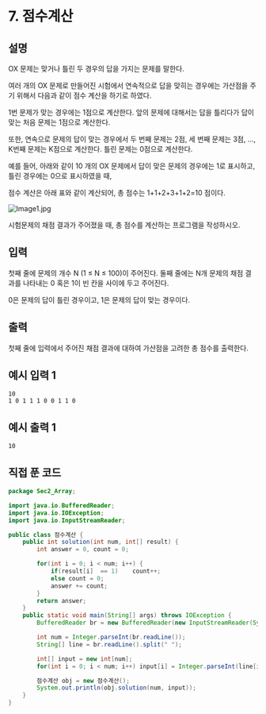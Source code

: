 # 7. 점수계산



## 설명

OX 문제는 맞거나 틀린 두 경우의 답을 가지는 문제를 말한다.

여러 개의 OX 문제로 만들어진 시험에서 연속적으로 답을 맞히는 경우에는 가산점을 주기 위해서 다음과 같이 점수 계산을 하기로 하였다.

1번 문제가 맞는 경우에는 1점으로 계산한다. 앞의 문제에 대해서는 답을 틀리다가 답이 맞는 처음 문제는 1점으로 계산한다.

또한, 연속으로 문제의 답이 맞는 경우에서 두 번째 문제는 2점, 세 번째 문제는 3점, ..., K번째 문제는 K점으로 계산한다. 틀린 문제는 0점으로 계산한다.

예를 들어, 아래와 같이 10 개의 OX 문제에서 답이 맞은 문제의 경우에는 1로 표시하고, 틀린 경우에는 0으로 표시하였을 때,

점수 계산은 아래 표와 같이 계산되어, 총 점수는 1+1+2+3+1+2=10 점이다.

![Image1.jpg](https://cote.inflearn.com/public/upload/6080c8e8dc.jpg)

시험문제의 채점 결과가 주어졌을 때, 총 점수를 계산하는 프로그램을 작성하시오.



## 입력

첫째 줄에 문제의 개수 N (1 ≤ N ≤ 100)이 주어진다. 둘째 줄에는 N개 문제의 채점 결과를 나타내는 0 혹은 1이 빈 칸을 사이에 두고 주어진다.

0은 문제의 답이 틀린 경우이고, 1은 문제의 답이 맞는 경우이다.



## 출력

첫째 줄에 입력에서 주어진 채점 결과에 대하여 가산점을 고려한 총 점수를 출력한다.



## 예시 입력 1 

```
10
1 0 1 1 1 0 0 1 1 0
```



## 예시 출력 1

```
10
```



## 직접 푼 코드

```java
package Sec2_Array;

import java.io.BufferedReader;
import java.io.IOException;
import java.io.InputStreamReader;

public class 점수계산 {
    public int solution(int num, int[] result) {
        int answer = 0, count = 0;

        for(int i = 0; i < num; i++) {
            if(result[i]  == 1)    count++;
            else count = 0;
            answer += count;
        }
        return answer;
    }
    public static void main(String[] args) throws IOException {
        BufferedReader br = new BufferedReader(new InputStreamReader(System.in));

        int num = Integer.parseInt(br.readLine());
        String[] line = br.readLine().split(" ");

        int[] input = new int[num];
        for(int i = 0; i < num; i++) input[i] = Integer.parseInt(line[i]);

        점수계산 obj = new 점수계산();
        System.out.println(obj.solution(num, input));
    }
}
```



